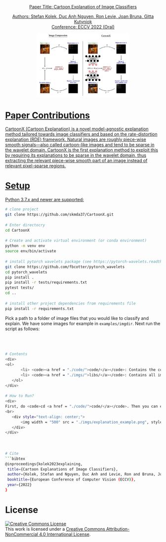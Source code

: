 <div align="center">
	<a href = "https://www.ecva.net/papers/eccv_2022/papers_ECCV/papers/136720439.pdf">
        Paper Title: Cartoon Explanation of Image Classifiers

		
<div><p>Authors: Stefan Kolek, Duc Anh Nguyen, Ron Levie, Joan Bruna, Gitta Kutyniok<br>Conference: ECCV 2022 (Oral)</p></div>
<img width = "300" src = "./imgs/diagram_cartoonx.png">
</div>
    

# Paper Contributions
CartoonX (Cartoon Explanation) is a novel model-agnostic explanation method tailored towards image classifiers and based
on the rate-distortion explanation (RDE) framework. Natural images are roughly piece-wise smooth signals—also called cartoon-like images and tend to be sparse in the wavelet domain. CartoonX is the first explanation method to exploit this by requiring its explanations to be sparse in the wavelet domain, thus extracting the relevant piece-wise smooth part of an image instead of relevant pixel-sparse regions.


# Setup
Python 3.7.x and newer are supported:

```bash
# clone project   
git clone https://github.com/skmda37/CartoonX.git 

# Enter directocry
cd CartoonX 

# Create and activate virtual environment (or conda environment)
python -m venv env
source env/bin/activate   

# install pytorch wavelets package (see https://pytorch-wavelets.readthedocs.io/en/latest/readme.html for the docs)
git clone https://github.com/fbcotter/pytorch_wavelets
cd pytorch_wavelets
pip install .
pip install -r tests/requirements.txt
pytest tests/
cd ..

# install other project dependencies from requirements file   
pip install -r requirements.txt
 ```   
 Pick a path to a folder of image files that you would like to classify and explain. We have some images for example in `examples/imgdir`. Next run the script as follows: 
 ```bash
    
    
    
# Contents
<div>
<ol>
		<li> <code><a href = "./code/">code/</a></code>: Contains the code to use CartoonX.</li>
		<li> <code><a href = "./imgs/">libs/</a></code>: Contains all images for this README.md.</li>
	</ol>
</div>

# How to Run?
<div>
First, do <code>cd <a href = "./code/">code/</a></code>. Then you can explain models with CartoonX in <code><a href = "./code/visualize_example_explanations.ipynb">visualize_example_explanations.ipynb</a> </code>
<br>
    <div style="text-align: center;">
        <img width = "500" src = "./imgs/explanation_example.png", style="margin-top: 10px;">
    </div>   
</div>



# Cite
```bibtex
@inproceedings{kolek2023explaining,
  title={Cartoon Explanations of Image Classifiers},
  author={Kolek, Stefan and Nguyen, Duc Anh and Levie, Ron and Bruna, Joan and Kutyniok, Gitta},
  booktitle={European Conference of Computer Vision (ECCV)},
  year={2022}
}

```
# License
<div>
<a rel="license" href="http://creativecommons.org/licenses/by-nc/4.0/"><img alt="Creative Commons License" style="border-width:0" src="https://i.creativecommons.org/l/by-nc/4.0/88x31.png" /></a><br />This work is licensed under a <a rel="license" href="http://creativecommons.org/licenses/by-nc/4.0/">Creative Commons Attribution-NonCommercial 4.0 International License</a>.
</div>
